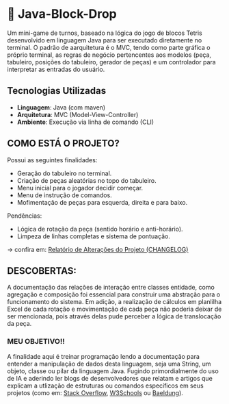 # 🧱 Java-Block-Drop

Um mini-game de turnos, baseado na lógica do jogo de blocos Tetris desenvolvido em linguagem Java para ser executado diretamente no terminal.
O padrão de aarquitetura é o MVC, tendo como parte gráfica o próprio terminal, as regras de negócio pertencentes aos modelos (peça, tabuleiro, posições do tabuleiro, gerador de peças) e um controlador para interpretar as entradas do usuário.

## Tecnologias Utilizadas

- **Linguagem**: Java (com maven)
- **Arquitetura**: MVC (Model-View-Controller)
- **Ambiente**: Execução via linha de comando (CLI)

## COMO ESTÁ O PROJETO?

Possui as seguintes finalidades:

- Geração do tabuleiro no terminal.
- Criação de peças aleatórias no topo do tabuleiro.
- Menu inicial para o jogador decidir começar.
- Menu de instrução de comandos.
- Mofimentação de peças para esquerda, direita e para baixo.

Pendências:
- Lógica de rotação da peça (sentido horário e anti-horário).
- Limpeza de linhas completas e sistema de pontuação.

-> confira em: [Relatório de Alterações do Projeto (CHANGELOG)](https://github.com/gabriellatcc/Java-Block-Drop/blob/main/CHANGELOG.md)
## DESCOBERTAS:
A documentação das relações de interação entre classes entidade, como agregação e composição foi essencial para construir uma abstração para o funcionamento do sistema.
Em adição, a realização de cálculos em planlilha Excel de cada rotação e movimentação de cada peça não poderia deixar de ser mencionada, pois através delas pude perceber a lógica de translocação da peça.
### MEU OBJETIVO!!

A finalidade aqui é treinar programação lendo a documentação para entender a manipulação de dados desta linguagem, seja uma String, um objeto, classe ou pilar da linguagem Java. Fugindo primordialmente do uso de IA e aderindo ler blogs de desenvolvedores que relatam e artigos que explicam a utlização de estruturas ou comandos específicos em seus projetos (como em: [Stack Overflow](https://stackoverflow.com/questions),
[W3Schools](https://www.w3schools.com/java/default.asp) ou
[Baeldung](https://www.baeldung.com/java-generating-random-numbers-in-range)).
